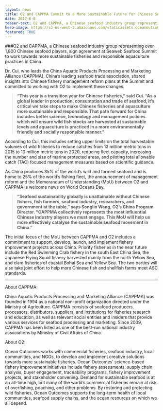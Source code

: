 ```yaml
---
layout: news
title: O2 and CAPPMA Commit to a More Sustainable Future for Chinese Seafood Industry on World Oceans Day
date: 2017-6-8
teaser-text: O2 and CAPPMA, a Chinese seafood industry group representing over 1,800 Chinese seafood players, sign agreement at Seaweb Seafood Summit to work towards more sustainable fisheries and responsible aquaculture practices in China.
hero-image: https://s3-us-west-2.amazonaws.com/staticassets.oceanoutcomes.org/news+and+analysis/hero+images/O2-CAPPMA-MOU-AGREEMENT.jpg
featured: TRUE
---
```

###O2 and CAPPMA, a Chinese seafood industry group representing over 1,800 Chinese seafood players, sign agreement at Seaweb Seafood Summit to work towards more sustainable fisheries and responsible aquaculture practices in China.

Dr. Cui, who leads the China Aquatic Products Processing and Marketing Alliance (CAPPMA), China’s leading seafood trade association, shared insights into Chinese fishery management reform plans at the Summit and committed to working with O2 to implement these changes.
 
> **“This year is a transition year for Chinese fisheries,” said Cui. “As a global leader in production, consumption and trade of seafood, it’s critical we take steps to make Chinese fisheries and aquaculture more sustainable and responsible. That path forward for China includes better science, technology and management policies which will ensure wild fish stocks are harvested at sustainable levels and aquaculture is practiced in a more environmentally friendly and socially responsible manner.”**
 
According to Cui, this includes setting upper limits on the total harvestable volumes of wild fisheries to reduce catches from 13 million metric tons in 2015 to 10 million metric tons in 2020, reducing fleet capacity, increasing the number and size of marine protected areas, and piloting total allowable catch (TAC) focused management measures based on scientific guidance.
 
As China produces 35% of the world’s wild and farmed seafood and is home to 25% of the world’s fishing fleet, the announcement of management reform and the Memorandum of Understanding (MoU) between O2 and CAPPMA is welcome news on World Oceans Day.
 
> **“Seafood sustainability globally is unattainable without Chinese fishers, fish farmers, seafood industry, researchers, and government at the table,” says Songlin Wang, O2’s China Program Director. “CAPPMA collectively represents the most influential Chinese industry players we must engage. This MoU will help us more effectively catalyse the sustainable seafood movement in China.”**
 
The initial focus of the MoU between CAPPMA and O2 includes a commitment to support, develop, launch, and implement fishery improvement projects across China. Priority fisheries in the near future include the Red Swimming Crab fishery in the south East China Sea, the Japanese Flying Squid fishery harvested mainly from the north Yellow Sea, and clam fisheries of coastal Bohai Sea and Yellow Sea. The two parties will also take joint effort to help more Chinese fish and shellfish farms meet ASC standards.

----
About CAPPMA:

China Aquatic Products Processing and Marketing Alliance (CAPPMA) was founded in 1994 as a national non-profit organization directed under the Ministry of Agriculture. CAPPMA consists of seafood producers, processors, distributors, suppliers, and institutions for fisheries research and education, as well as relevant social entities and insiders that provide various services for seafood processing and marketing. Since 2009, CAPPMA has been listed as one of the best-run national industry associations by Ministry of Civil Affairs of China.
 
About O2:

Ocean Outcomes works with commercial fisheries, seafood industry, local communities, and NGOs, to develop and implement creative solutions towards more sustainable fisheries. Ocean Outcomes’ science-based fishery improvement initiatives include fishery assessments, supply chain analysis, buyer engagement, traceability programs, fishery improvement projects, and stakeholder convening. Demand for sustainable seafood is at an all-time high, but many of the world’s commercial fisheries remain at risk of overfishing, poaching, and other problems. By restoring and protecting wild fisheries, Ocean Outcomes supports the long-term health of local communities, seafood supply chains, and the ocean resources on which we all depend.
